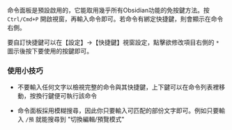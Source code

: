 命令面板是預設啟用的，它能取用幾乎所有Obsidian功能的免按鍵方法。按`Ctrl/Cmd+P` 開啟視窗，再輸入命令即可。若命令有綁定快捷鍵，則會顯示在命令右側。

要自訂快捷鍵可以在【設定】→【快捷鍵】視窗設定，點擊欲修改項目右側的 `*` 圖示後按下要使用的按鍵即可。

### 使用小技巧

- 不要輸入任何文字以檢視完整的命令與其快捷鍵，上下鍵可以在命令列表裡移動，按換行鍵便可執行該命令

- 命令面板採用模糊搜尋，因此你只要輸入可匹配的部份文字即可。例如只要輸入 `/預` 就能搜尋到 "切換編輯/預覽模式"
